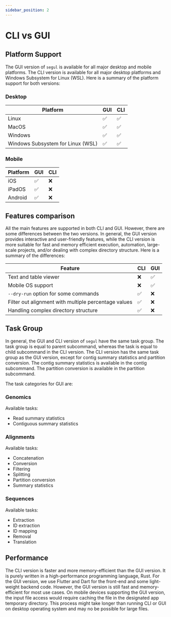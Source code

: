 ```yaml
---
sidebar_position: 2
---
```


# CLI vs GUI

## Platform Support

The GUI version of `segul` is available for all major desktop and mobile platforms. The CLI version is available for all major desktop platforms and Windows Subsystem for Linux (WSL). Here is a summary of the platform support for both versions:

### Desktop

| Platform                          | GUI | CLI |
| --------------------------------- | --- | --- |
| Linux                             | ✅   | ✅   |
| MacOS                             | ✅   | ✅   |
| Windows                           | ✅   | ✅   |
| Windows Subsystem for Linux (WSL) | ✅   | ✅   |

### Mobile

| Platform | GUI | CLI |
| -------- | --- | --- |
| iOS      | ✅   | ❌   |
| iPadOS   | ✅   | ❌   |
| Android  | ✅   | ❌   |

## Features comparison

All the main features are supported in both CLI and GUI. However, there are some differences between the two versions. In general, the GUI version provides interactive and user-friendly features, while the CLI version is more suitable for fast and memory efficient execution, automation, large-scale projects, and/or dealing with complex directory structure. Here is a summary of the differences:

| Feature                                              | CLI | GUI |
| ---------------------------------------------------- | --- | --- |
| Text and table viewer                                | ❌   | ✅   |
| Mobile OS support                                    | ❌   | ✅   |
| `--dry-run` option for some commands                 | ✅   | ❌   |
| Filter out alignment with multiple percentage values | ✅   | ❌   |
| Handling complex directory structure                 | ✅   | ❌   |

## Task Group

In general, the GUI and CLI version of `segul` have the same task group. The task group is equal to parent subcommand, whereas the task is equal to child subcommand in the CLI version. The CLI version has the same task group as the GUI version, except for contig summary statistics and partition conversion. The contig summary statistics is available in the contig subcommand. The partition conversion is available in the partition subcommand.

The task categories for GUI are:

### Genomics

Available tasks:

- Read summary statistics
- Contiguous summary statistics

### Alignments

Available tasks:

- Concatenation
- Conversion
- Filtering
- Splitting
- Partition conversion
- Summary statistics

### Sequences

Available tasks:

- Extraction
- ID extraction
- ID mapping
- Removal
- Translation

## Performance

The CLI version is faster and more memory-efficient than the GUI version. It is purely written in a high-performance programming language, Rust. For the GUI version, we use Flutter and Dart for the front-end and some light-weight backend code. However, the GUI version is still fast and memory-efficient for most use cases. On mobile devices supporting the GUI version, the input file access would require caching the file in the designated app temporary directory. This process might take longer than running CLI or GUI on desktop operating system and may no be possible for large files.
